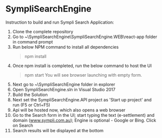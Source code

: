 # SympliSearchEngine


Instruction to build and run Sympli Search Application:

1) Clone the complete repository
2) Go to ~\SympliSearchEngine\SympliSearchEngine.WEB\react-app folder in command prompt
3) Run below NPM command to install all dependencies
	>npm install
4) Once npm install is completed, run the below command to host the UI
	>npm start
   You will see browser launching with empty form.
5) Next go to ~\SympliSearchEngine folder in explorer
6) Open SympliSearchEngine.sln in Visual Studio 2017
7) Build the Solution
8) Next set the SympliSearchEngine.API project as 'Start up project' and run (F5 or Ctrl+F5)
9) Api will be hosted now, which also opens a web browser
10) Go to the Search form in the UI; start typing the text (e-settlement) and domain (www.sympli.com.au); Engine is optional - Google or Bing. Click on Search
11) Search results will be displayed at the bottom